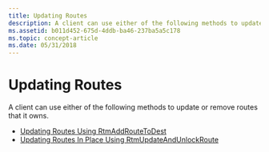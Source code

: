 ```yaml
---
title: Updating Routes
description: A client can use either of the following methods to update or remove routes that it owns.
ms.assetid: b011d452-675d-4ddb-ba46-237ba5a5c178
ms.topic: concept-article
ms.date: 05/31/2018
---
```


# Updating Routes

A client can use either of the following methods to update or remove routes that it owns.

-   [Updating Routes Using RtmAddRouteToDest](updating-routes-using-rtmaddroutetodest.md)
-   [Updating Routes In Place Using RtmUpdateAndUnlockRoute](updating-routes-in-place-using-rtmupdateandunlockroute.md)

 

 




